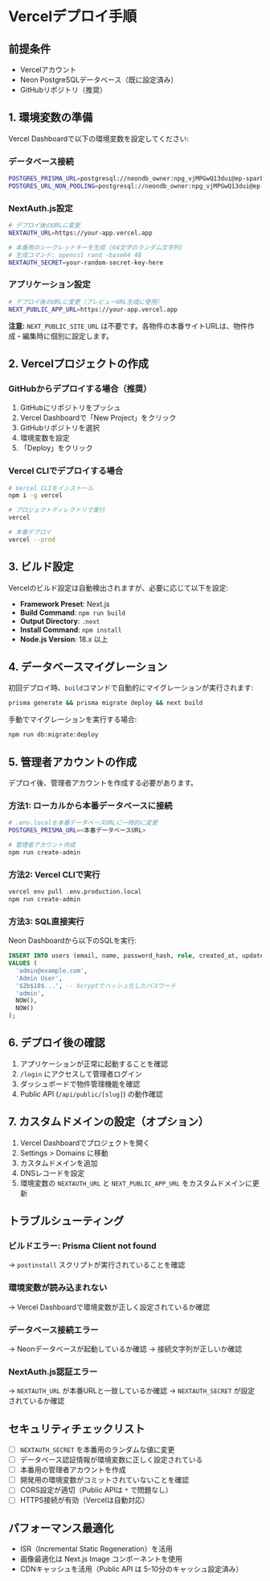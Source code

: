 # Vercelデプロイ手順

## 前提条件
- Vercelアカウント
- Neon PostgreSQLデータベース（既に設定済み）
- GitHubリポジトリ（推奨）

## 1. 環境変数の準備

Vercel Dashboardで以下の環境変数を設定してください:

### データベース接続
```bash
POSTGRES_PRISMA_URL=postgresql://neondb_owner:npg_vjMPGwQ13dui@ep-sparkling-credit-a1nziwoh-pooler.ap-southeast-1.aws.neon.tech/neondb?connect_timeout=15&sslmode=require
POSTGRES_URL_NON_POOLING=postgresql://neondb_owner:npg_vjMPGwQ13dui@ep-sparkling-credit-a1nziwoh.ap-southeast-1.aws.neon.tech/neondb?sslmode=require
```

### NextAuth.js設定
```bash
# デプロイ後のURLに変更
NEXTAUTH_URL=https://your-app.vercel.app

# 本番用のシークレットキーを生成 (64文字のランダム文字列)
# 生成コマンド: openssl rand -base64 48
NEXTAUTH_SECRET=your-random-secret-key-here
```

### アプリケーション設定
```bash
# デプロイ後のURLに変更（プレビューURL生成に使用）
NEXT_PUBLIC_APP_URL=https://your-app.vercel.app
```

**注意:** `NEXT_PUBLIC_SITE_URL` は不要です。各物件の本番サイトURLは、物件作成・編集時に個別に設定します。

## 2. Vercelプロジェクトの作成

### GitHubからデプロイする場合（推奨）
1. GitHubにリポジトリをプッシュ
2. Vercel Dashboardで「New Project」をクリック
3. GitHubリポジトリを選択
4. 環境変数を設定
5. 「Deploy」をクリック

### Vercel CLIでデプロイする場合
```bash
# Vercel CLIをインストール
npm i -g vercel

# プロジェクトディレクトリで実行
vercel

# 本番デプロイ
vercel --prod
```

## 3. ビルド設定

Vercelのビルド設定は自動検出されますが、必要に応じて以下を設定:

- **Framework Preset**: Next.js
- **Build Command**: `npm run build`
- **Output Directory**: `.next`
- **Install Command**: `npm install`
- **Node.js Version**: 18.x 以上

## 4. データベースマイグレーション

初回デプロイ時、`build`コマンドで自動的にマイグレーションが実行されます:
```bash
prisma generate && prisma migrate deploy && next build
```

手動でマイグレーションを実行する場合:
```bash
npm run db:migrate:deploy
```

## 5. 管理者アカウントの作成

デプロイ後、管理者アカウントを作成する必要があります。

### 方法1: ローカルから本番データベースに接続
```bash
# .env.localを本番データベースURLに一時的に変更
POSTGRES_PRISMA_URL=<本番データベースURL>

# 管理者アカウント作成
npm run create-admin
```

### 方法2: Vercel CLIで実行
```bash
vercel env pull .env.production.local
npm run create-admin
```

### 方法3: SQL直接実行
Neon Dashboardから以下のSQLを実行:
```sql
INSERT INTO users (email, name, password_hash, role, created_at, updated_at)
VALUES (
  'admin@example.com',
  'Admin User',
  '$2b$10$...', -- bcryptでハッシュ化したパスワード
  'admin',
  NOW(),
  NOW()
);
```

## 6. デプロイ後の確認

1. アプリケーションが正常に起動することを確認
2. `/login` にアクセスして管理者ログイン
3. ダッシュボードで物件管理機能を確認
4. Public API (`/api/public/[slug]`) の動作確認

## 7. カスタムドメインの設定（オプション）

1. Vercel Dashboardでプロジェクトを開く
2. Settings > Domains に移動
3. カスタムドメインを追加
4. DNSレコードを設定
5. 環境変数の `NEXTAUTH_URL` と `NEXT_PUBLIC_APP_URL` をカスタムドメインに更新

## トラブルシューティング

### ビルドエラー: Prisma Client not found
→ `postinstall` スクリプトが実行されていることを確認

### 環境変数が読み込まれない
→ Vercel Dashboardで環境変数が正しく設定されているか確認

### データベース接続エラー
→ Neonデータベースが起動しているか確認
→ 接続文字列が正しいか確認

### NextAuth.js認証エラー
→ `NEXTAUTH_URL` が本番URLと一致しているか確認
→ `NEXTAUTH_SECRET` が設定されているか確認

## セキュリティチェックリスト

- [ ] `NEXTAUTH_SECRET` を本番用のランダムな値に変更
- [ ] データベース認証情報が環境変数に正しく設定されている
- [ ] 本番用の管理者アカウントを作成
- [ ] 開発用の環境変数がコミットされていないことを確認
- [ ] CORS設定が適切（Public APIは `*` で問題なし）
- [ ] HTTPS接続が有効（Vercelは自動対応）

## パフォーマンス最適化

- ISR（Incremental Static Regeneration）を活用
- 画像最適化は Next.js Image コンポーネントを使用
- CDNキャッシュを活用（Public API は 5-10分のキャッシュ設定済み）
